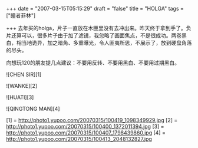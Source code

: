 +++
date = "2007-03-15T05:15:29"
draft = "false"
title = "HOLGA"
tags = ["瞳者菲林"]

+++
去年买的holga，片子一直放在木匣里没有去冲出来。昨天终于拿到手了。负片还算可以，很多片子由于加了滤镜，我忽略了画面焦点，不是很成功。两卷黑白，相当地诡异，加之暗角、多重曝光，令人匪夷所思，不展示了，放到硬盘角落的尽头。

向想玩120的朋友提几点建议：不要用反转、不要用黑白、不要用过期黑白。


![CHEN SIR][1]
  
![WANKE][2]
  
![HUATI][3]
  
![QINGTONG MAN][4]

 [1] = http://photo1.yupoo.com/20070315/100419_1098349929.jpg
 [2] = http://photo1.yupoo.com/20070315/100400_1372011394.jpg
 [3] = http://photo1.yupoo.com/20070315/100407_1798439860.jpg
 [4] = http://photo1.yupoo.com/20070315/100413_2048132827.jpg